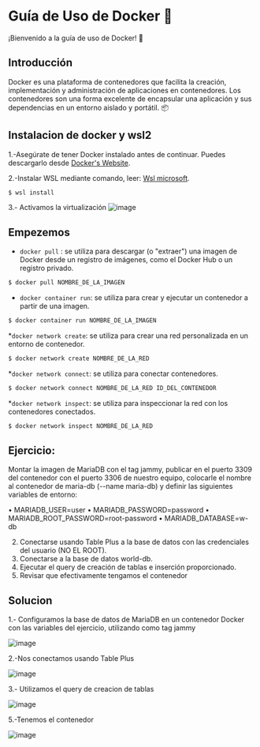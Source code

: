 # Guía de Uso de Docker :whale:

¡Bienvenido a la guía de uso de Docker! :rocket:

## Introducción
Docker es una plataforma de contenedores que facilita la creación, implementación y administración de aplicaciones en contenedores. Los contenedores son una forma excelente de encapsular una aplicación y sus dependencias en un entorno aislado y portátil. :package:

## Instalacion de docker y wsl2 
1.-Asegúrate de tener Docker instalado antes de continuar. Puedes descargarlo desde [Docker's Website](https://docs.docker.com/desktop/install/windows-install/).

2.-Instalar WSL mediante comando, leer: [Wsl microsoft](https://learn.microsoft.com/en-us/windows/wsl/install).
```bash
$ wsl install
```

3.- Activamos la virtualización
![image](https://github.com/joanvasquez21/documentacion_docker/assets/70104624/233b5eaa-b395-459e-8247-0e1f00e83eee)

## Empezemos
* `docker pull` :  se utiliza para descargar (o "extraer") una imagen de Docker desde un registro de imágenes, como el Docker Hub o un registro privado.
```bash
$ docker pull NOMBRE_DE_LA_IMAGEN
```
* `docker container run`: se utiliza para crear y ejecutar un contenedor a partir de una imagen.
```bash
$ docker container run NOMBRE_DE_LA_IMAGEN
```
*`docker network create`: se utiliza para crear una red personalizada en un entorno de contenedor.
```bash
$ docker network create NOMBRE_DE_LA_RED
```
*`docker network connect`: se utiliza para conectar contenedores.
```bash
$ docker network connect NOMBRE_DE_LA_RED ID_DEL_CONTENEDOR
```
*`docker network inspect`: se utiliza para inspeccionar la red con los contenedores conectados.
```bash
$ docker network inspect NOMBRE_DE_LA_RED
```

## Ejercicio:
Montar la imagen de MariaDB con el tag jammy, publicar en el puerto 3309 del contenedor con el puerto 3306 de nuestro
equipo, colocarle el nombre al contenedor de maria-db (--name maria-db) y definir las siguientes variables de entorno:

• MARIADB_USER=user
• MARIADB_PASSWORD=password
• MARIADB_ROOT_PASSWORD=root-password
• MARIADB_DATABASE=w-db

2. Conectarse usando Table Plus a la base de datos con las credenciales del usuario (NO EL ROOT).
3. Conectarse a la base de datos world-db.
4. Ejecutar el query de creación de tablas e inserción proporcionado.
5. Revisar que efectivamente tengamos el contenedor

## Solucion 
1.- Configuramos la base de datos de MariaDB en un contenedor Docker con las variables del ejercicio, utilizando como tag jammy

![image](https://github.com/joanvasquez21/documentacion_docker/assets/70104624/5bda9980-d5b1-40c7-9604-7612aa932468)

2.-Nos conectamos usando Table Plus

![image](https://github.com/joanvasquez21/documentacion_docker/assets/70104624/a21fbdc4-e19a-4ad9-86fa-e7b348e74c97)

3.- Utilizamos el query de creacion de tablas

![image](https://github.com/joanvasquez21/documentacion_docker/assets/70104624/efe5974e-9d49-41d0-af3e-55018fbb7986)

5.-Tenemos el contenedor

![image](https://github.com/joanvasquez21/documentacion_docker/assets/70104624/fcb8151d-157a-498c-b661-13443d9d9a2a)

